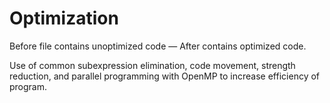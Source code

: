 # Optimization

Before file contains unoptimized code — After contains optimized code.  

Use of common subexpression elimination, code movement, strength reduction, and parallel programming with OpenMP to increase efficiency of program.
